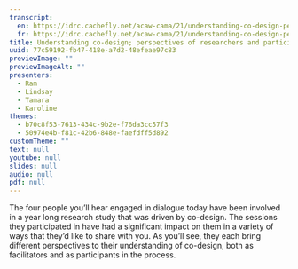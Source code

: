 ```yaml
---
transcript:
  en: https://idrc.cachefly.net/acaw-cama/21/understanding-co-design-perspectives-of-researchers-and-participantsco-researchers-transcript-en.docx
  fr: https://idrc.cachefly.net/acaw-cama/21/understanding-co-design-perspectives-of-researchers-and-participantsco-researchers-transcript-fr.docx
title: Understanding co-design; perspectives of researchers and participants/co-researchers
uuid: 77c59192-fb47-418e-a7d2-48efeae97c83
previewImage: ""
previewImageAlt: ""
presenters:
  - Ram
  - Lindsay
  - Tamara
  - Karoline
themes:
  - b70c8f53-7613-434c-9b2e-f76da3cc57f3
  - 50974e4b-f81c-42b6-848e-faefdff5d892
customTheme: ""
text: null
youtube: null
slides: null
audio: null
pdf: null
---
```

The four people you’ll hear engaged in dialogue today have been involved in a year long research study that was driven by co-design. The sessions they participated in have had a significant impact on them in a variety of ways that they’d like to share with you. As you’ll see, they each bring different perspectives to their understanding of co-design, both as facilitators and as participants in the process.

